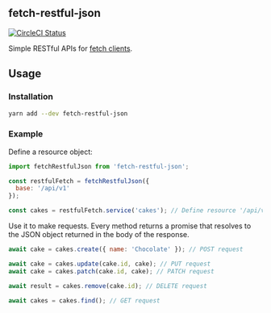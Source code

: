 ## fetch-restful-json
[![CircleCI Status](https://circleci.com/gh/scotiabank/fetch-restful-json.svg?style=shield&circle-token=:circle-token)](https://circleci.com/gh/scotiabank/fetch-restful-json)

Simple RESTful APIs for [fetch clients](https://github.com/github/fetch).

## Usage

### Installation

```bash
yarn add --dev fetch-restful-json
```

### Example

Define a resource object:

```js
import fetchRestfulJson from 'fetch-restful-json';

const restfulFetch = fetchRestfulJson({
  base: '/api/v1'
});

const cakes = restfulFetch.service('cakes'); // Define resource '/api/v1/cakes'
```

Use it to make requests. Every method returns a promise that resolves to the JSON
object returned in the body of the response.

```js
await cake = cakes.create({ name: 'Chocolate' }); // POST request

await cake = cakes.update(cake.id, cake); // PUT request
await cake = cakes.patch(cake.id, cake); // PATCH request

await result = cakes.remove(cake.id); // DELETE request

await cakes = cakes.find(); // GET request
```
